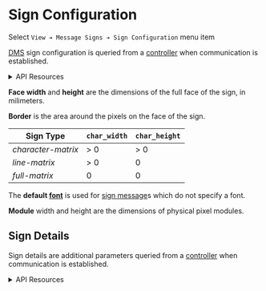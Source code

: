 # Sign Configuration

Select `View ➔ Message Signs ➔ Sign Configuration` menu item

[DMS] sign configuration is queried from a [controller] when communication is
established.

<details>
<summary>API Resources</summary>

* `iris/api/sign_config`
* `iris/api/sign_config/{name}`

Attribute [permissions]:

| Access       | Minimal |
|--------------|---------|
| Read Only    | name, face\_width, face\_height, border\_horiz, border\_vert, pitch\_horiz, pitch\_vert, pixel\_width, pixel\_height, char\_width, char\_height, monochrome\_foreground, monochrome\_background, color\_scheme |
| 🔧 Configure | default\_font, module\_width, module\_height |

</details>

**Face width** and **height** are the dimensions of the full face of the
sign, in milimeters.

**Border** is the area around the pixels on the face of the sign.

| Sign Type          | `char_width` | `char_height` |
|--------------------|--------------|---------------|
| _character-matrix_ | > 0          | > 0           |
| _line-matrix_      | > 0          | 0             |
| _full-matrix_      | 0            | 0             |

The **default [font]** is used for [sign message]s which do not specify a font.

**Module** width and height are the dimensions of physical pixel modules.

## Sign Details

Sign details are additional parameters queried from a [controller] when
communication is established.

<details>
<summary>API Resources</summary>

* `iris/api/sign_detail`

Attribute [permissions]:

| Access       | Minimal |
|--------------|---------|
| Read Only    | name, dms\_type, portable, technology, sign\_access, legend, beacon\_type, hardware\_make, hardware\_model, software\_make, software\_model, supported\_tags, max\_pages, max\_multi\_len, beacon\_activation\_flag, pixel\_service\_flag |

</details>


[controller]: controllers.html
[DMS]: dms.html
[font]: fonts.html
[permissions]: permissions.html
[sign message]: sign_message.html
